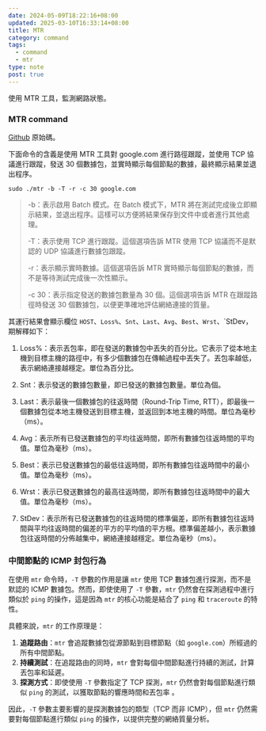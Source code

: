 ```yaml
---
date: 2024-05-09T18:22:16+08:00
updated: 2025-03-10T16:33:14+08:00
title: MTR
category: command
tags:
  - command
  - mtr
type: note
post: true
---
```


使用 MTR 工具，監測網路狀態。

<!--more-->

### MTR command

[Github](https://github.com/traviscross/mtr) 原始碼。

下面命令的含義是使用 MTR 工具對 google.com 進行路徑跟蹤，並使用 TCP 協議進行跟蹤，發送 30 個數據包，並實時顯示每個節點的數據，最終顯示結果並退出程序。

```shell
sudo ./mtr -b -T -r -c 30 google.com
```

> -b：表示啟用 Batch 模式。在 Batch 模式下，MTR 將在測試完成後立即顯示結果，並退出程序。這樣可以方便將結果保存到文件中或者進行其他處理。
> 
> -T：表示使用 TCP 進行跟蹤。這個選項告訴 MTR 使用 TCP 協議而不是默認的 UDP 協議進行數據包跟蹤。
> 
> -r：表示顯示實時數據。這個選項告訴 MTR 實時顯示每個節點的數據，而不是等待測試完成後一次性顯示。
> 
> -c 30：表示指定發送的數據包數量為 30 個。這個選項告訴 MTR 在跟蹤路徑時發送 30 個數據包，以便更準確地評估網絡連接的質量。

其運行結果會顯示欄位 `HOST`、`Loss%`、`Snt`、`Last`、`Avg`、`Best`、`Wrst`、`StDev，期解釋如下：

1. Loss%：表示丟包率，即在發送的數據包中丟失的百分比。它表示了從本地主機到目標主機的路徑中，有多少個數據包在傳輸過程中丟失了。丟包率越低，表示網絡連接越穩定。單位為百分比。

2. Snt：表示發送的數據包數量，即已發送的數據包數量。單位為個。

3. Last：表示最後一個數據包的往返時間（Round-Trip Time, RTT），即最後一個數據包從本地主機發送到目標主機，並返回到本地主機的時間。單位為毫秒（ms）。

4. Avg：表示所有已發送數據包的平均往返時間，即所有數據包往返時間的平均值。單位為毫秒（ms）。

5. Best：表示已發送數據包的最低往返時間，即所有數據包往返時間中的最小值。單位為毫秒（ms）。

6. Wrst：表示已發送數據包的最高往返時間，即所有數據包往返時間中的最大值。單位為毫秒（ms）。

7. StDev：表示所有已發送數據包的往返時間的標準偏差，即所有數據包往返時間與平均往返時間的偏差的平方的平均值的平方根。標準偏差越小，表示數據包往返時間的分佈越集中，網絡連接越穩定。單位為毫秒（ms）。

### 中間節點的 ICMP 封包行為

在使用 `mtr` 命令時，`-T` 參數的作用是讓 `mtr` 使用 TCP 數據包進行探測，而不是默認的 ICMP 數據包。然而，即使使用了 `-T` 參數，`mtr` 仍然會在探測過程中進行類似於 `ping` 的操作，這是因為 `mtr` 的核心功能是結合了 `ping` 和 `traceroute` 的特性。

具體來說，`mtr` 的工作原理是：

1. **追蹤路由**：`mtr` 會追蹤數據包從源節點到目標節點（如 `google.com`）所經過的所有中間節點。
2. **持續測試**：在追蹤路由的同時，`mtr` 會對每個中間節點進行持續的測試，計算丟包率和延遲。
3. **探測方式**：即使使用 `-T` 參數指定了 TCP 探測，`mtr` 仍然會對每個節點進行類似 `ping` 的測試，以獲取節點的響應時間和丟包率 。

因此，`-T` 參數主要影響的是探測數據包的類型（TCP 而非 ICMP），但 `mtr` 仍然需要對每個節點進行類似 `ping` 的操作，以提供完整的網絡質量分析。